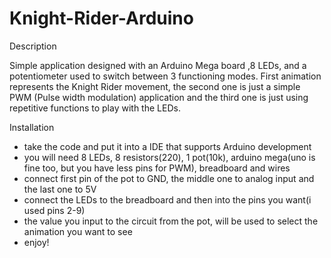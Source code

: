 # Knight-Rider-Arduino

Description

Simple application designed with an Arduino Mega board ,8 LEDs, and a potentiometer used to switch between 3 functioning modes. First animation represents the Knight Rider movement, the second one is just a simple PWM (Pulse width modulation) application and the third one is just using repetitive functions to play with the LEDs. 

Installation
- take the code and put it into a IDE that supports Arduino development
- you will need 8 LEDs, 8 resistors(220), 1 pot(10k), arduino mega(uno is fine too, but you have less pins for PWM), breadboard and wires
- connect first pin of the pot to GND, the middle one to analog input and the last one to 5V
- connect the LEDs to the breadboard and then into the pins you want(i used pins 2-9)
- the value you input to the circuit from the pot, will be used to select the animation you want to see
- enjoy!


